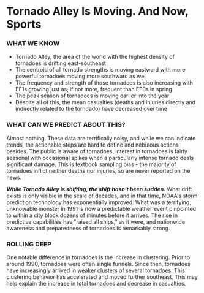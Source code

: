 # Tornado Alley Is Moving. And Now, Sports
### WHAT WE KNOW
* Tornado Alley, the area of the world with the highest density of tornadoes is drifting east-southeast
* The centroid of all tornado strengths is moving eastward with more powerful tornadoes moving more southward as well 
* The frequency and strength of those tornadoes is also increasing with EF1s growing just as, if not more, frequent than EF0s in spring
* The peak season of tornadoes is moving earlier into the year 
* Despite all of this, the mean casualties (deaths and injuries directly and indirectly related to the torndado) have decreased over time

### WHAT CAN WE PREDICT ABOUT THIS?
Almost nothing. These data are terrifically noisy, and while we can indicate trends, the actionable steps are hard to define and nebulous actions besides. The public is aware of tornadoes, interest in tornadoes is fairly seasonal with occasional spikes when a particularly intense tornado deals significant damage. This is textbook sampling bias - the majority of tornadoes inflict neither deaths nor injuries, so are never reported on the news. 

***While Tornado Alley is shifting, the shift hasn't been sudden.*** What drift exists is only visible in the scale of decades, and in that time, NOAA's storm prediction technology has exponentially improved. What was a terrifying, unknowable monster in 1991 is now a predictable weather event pinpointed to within a city block dozens of minutes before it arrives. The rise in predictive capabilities has "raised all ships," as it were, and nationwide awareness and preparedness of tornadoes is remarkably strong.  

### ROLLING DEEP
One notable difference in tornadoes is the increase in clustering. Prior to around 1990, tornadoes were often single funnels. Since then, tornadoes have increasingly arrived in weaker clusters of several tornadoes. This clustering behavior has accelerated and moved further southeast. This may help explain the increase in total tornadoes and decrease in casualties. 

